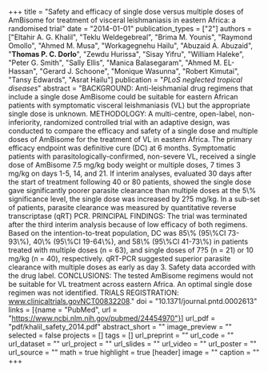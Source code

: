 +++
title = "Safety and efficacy of single dose versus multiple doses of AmBisome for treatment of visceral leishmaniasis in eastern Africa: a randomised trial"
date = "2014-01-01"
publication_types = ["2"]
authors = ["Eltahir A. G. Khalil", "Teklu Weldegebreal", "Brima M. Younis", "Raymond Omollo", "Ahmed M. Musa", "Workagegnehu Hailu", "Abuzaid A. Abuzaid", "**Thomas P. C. Dorlo**", "Zewdu Hurissa", "Sisay Yifru", "William Haleke", "Peter G. Smith", "Sally Ellis", "Manica Balasegaram", "Ahmed M. EL-Hassan", "Gerard J. Schoone", "Monique Wasunna", "Robert Kimutai", "Tansy Edwards", "Asrat Hailu"]
publication = "_PLoS neglected tropical diseases_"
abstract = "BACKGROUND: Anti-leishmanial drug regimens that include a single dose AmBisome could be suitable for eastern African patients with symptomatic visceral leishmaniasis (VL) but the appropriate single dose is unknown. METHODOLOGY: A multi-centre, open-label, non-inferiority, randomized controlled trial with an adaptive design, was conducted to compare the efficacy and safety of a single dose and multiple doses of AmBisome for the treatment of VL in eastern Africa. The primary efficacy endpoint was definitive cure (DC) at 6 months. Symptomatic patients with parasitologically-confirmed, non-severe VL, received a single dose of AmBisome 7.5 mg/kg body weight or multiple doses, 7 times 3 mg/kg on days 1-5, 14, and 21. If interim analyses, evaluated 30 days after the start of treatment following 40 or 80 patients, showed the single dose gave significantly poorer parasite clearance than multiple doses at the 5\\% significance level, the single dose was increased by 2?5 mg/kg. In a sub-set of patients, parasite clearance was measured by quantitative reverse transcriptase (qRT) PCR. PRINCIPAL FINDINGS: The trial was terminated after the third interim analysis because of low efficacy of both regimens. Based on the intention-to-treat population, DC was 85\\% (95\\%CI 73-93\\%), 40\\% (95\\%CI 19-64\\%), and 58\\% (95\\%CI 41-73\\%) in patients treated with multiple doses (n = 63), and single doses of 7?5 (n = 21) or 10 mg/kg (n = 40), respectively. qRT-PCR suggested superior parasite clearance with multiple doses as early as day 3. Safety data accorded with the drug label. CONCLUSIONS: The tested AmBisome regimens would not be suitable for VL treatment across eastern Africa. An optimal single dose regimen was not identified. TRIALS REGISTRATION: www.clinicaltrials.govNCT00832208."
doi = "10.1371/journal.pntd.0002613"
links = [{name = "PubMed", url = "https://www.ncbi.nlm.nih.gov/pubmed/24454970"}]
url_pdf = "pdf/khalil_safety_2014.pdf"
abstract_short = ""
image_preview = ""
selected = false
projects = []
tags = []
url_preprint = ""
url_code = ""
url_dataset = ""
url_project = ""
url_slides = ""
url_video = ""
url_poster = ""
url_source = ""
math = true
highlight = true
[header]
image = ""
caption = ""
+++
